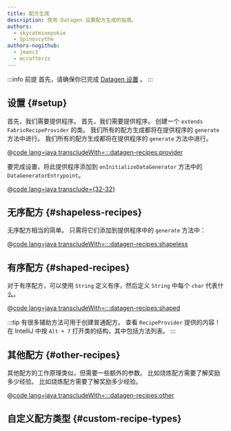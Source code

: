 ```yaml
---
title: 配方生成
description: 使用 Datagen 设置配方生成的指南。
authors:
  - skycatminepokie
  - Spinoscythe
authors-nogithub:
  - jmanc3
  - mcrafterzz
---
```


:::info 前提
首先，请确保你已完成 [Datagen 设置](./setup) 。
:::

## 设置 {#setup}

首先，我们需要提供程序。 首先，我们需要提供程序。 创建一个 `extends FabricRecipeProvider` 的类。 我们所有的配方生成都将在提供程序的 `generate` 方法中进行。 我们所有的配方生成都将在提供程序的 `generate` 方法中进行。

@[code lang=java transcludeWith=:::datagen-recipes:provider](@/reference/latest/src/client/java/com/example/docs/datagen/FabricDocsReferenceRecipeProvider.java)

要完成设置，将此提供程序添加到 `onInitializeDataGenerator` 方法中的 `DataGeneratorEntrypoint`。

@[code lang=java transclude={32-32}](@/reference/latest/src/client/java/com/example/docs/datagen/FabricDocsReferenceDataGenerator.java)

## 无序配方 {#shapeless-recipes}

无序配方相当的简单。 只需将它们添加到提供程序中的 `generate` 方法中：

@[code lang=java transcludeWith=:::datagen-recipes:shapeless](@/reference/latest/src/client/java/com/example/docs/datagen/FabricDocsReferenceRecipeProvider.java)

## 有序配方 {#shaped-recipes}

对于有序配方，可以使用 `String` 定义有序，然后定义 `String` 中每个 `char` 代表什么。

@[code lang=java transcludeWith=:::datagen-recipes:shaped](@/reference/latest/src/client/java/com/example/docs/datagen/FabricDocsReferenceRecipeProvider.java)

:::tip
有很多辅助方法可用于创建普通配方。 查看 `RecipeProvider` 提供的内容！ 在 IntelliJ 中按 `Alt + 7` 打开类的结构，其中包括方法列表。
:::

## 其他配方 {#other-recipes}

其他配方的工作原理类似，但需要一些额外的参数。 比如烧炼配方需要了解奖励多少经验。 比如烧炼配方需要了解奖励多少经验。

@[code lang=java transcludeWith=:::datagen-recipes:other](@/reference/latest/src/client/java/com/example/docs/datagen/FabricDocsReferenceRecipeProvider.java)

## 自定义配方类型 {#custom-recipe-types}
